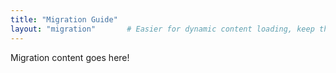 ```yaml
---
title: "Migration Guide"
layout: "migration"       # Easier for dynamic content loading, keep the same
---
```


Migration content goes here!

